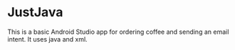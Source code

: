 # JustJava
This is a basic Android Studio app for ordering coffee and sending an email intent.
It uses java and xml.